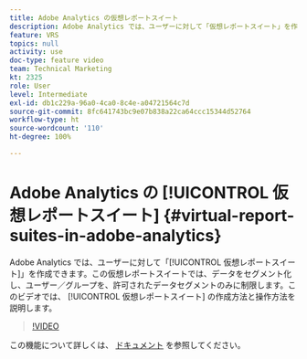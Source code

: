 ```yaml
---
title: Adobe Analytics の仮想レポートスイート
description: Adobe Analytics では、ユーザーに対して「仮想レポートスイート」を作成できます。この仮想レポートスイートでは、データをセグメント化し、ユーザー／グループを、許可されたデータセグメントのみに制限します。 このビデオでは、仮想レポートスイートの作成方法と操作方法を説明します。
feature: VRS
topics: null
activity: use
doc-type: feature video
team: Technical Marketing
kt: 2325
role: User
level: Intermediate
exl-id: db1c229a-96a0-4ca0-8c4e-a04721564c7d
source-git-commit: 8fc641743bc9e07b838a22ca64ccc15344d52764
workflow-type: ht
source-wordcount: '110'
ht-degree: 100%

---
```


# Adobe Analytics の [!UICONTROL 仮想レポートスイート] {#virtual-report-suites-in-adobe-analytics}

Adobe Analytics では、ユーザーに対して「[!UICONTROL 仮想レポートスイート]」を作成できます。この仮想レポートスイートでは、データをセグメント化し、ユーザー／グループを、許可されたデータセグメントのみに制限します。このビデオでは、 [!UICONTROL 仮想レポートスイート] の作成方法と操作方法を説明します。

>[!VIDEO](https://video.tv.adobe.com/v/25412/?quality=12&learn=on)

この機能について詳しくは、 [ドキュメント](https://experienceleague.adobe.com/docs/analytics/components/virtual-report-suites/vrs-about.html?lang=ja) を参照してください。
